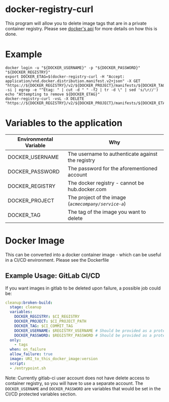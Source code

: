 # docker-registry-curl

This program will allow you to delete image tags that are in a private
container registry.  Please see [docker's api](https://docs.docker.com/registry/spec/api/) for more details on how
this is done.

# Example
```
docker login -u "${DOCKER_USERNAME}" -p "${DOCKER_PASSWORD}" "${DOCKER_REGISTRY}"
export DOCKER_ETAG=$(docker-registry-curl -H "Accept: application/vnd.docker.distribution.manifest.v2+json" -X GET "https://${DOCKER_REGISTRY}/v2/${DOCKER_PROJECT}/manifests/${DOCKER_TAG}" -si | egrep -e "^Etag: " | cut -d " " -f2 | tr -d \" | sed 's/\r//')
echo "Attempting to remove ${DOCKER_ETAG}"
docker-registry-curl -vsL -X DELETE "https://${DOCKER_REGISTRY}/v2/${DOCKER_PROJECT}/manifests/${DOCKER_ETAG}"
```

# Variables to the application
| Environmental Variable | Why |
| --- | --- |
| DOCKER_USERNAME | The username to authenticate against the registry  |
| DOCKER_PASSWORD | The password for the aforementioned account        |
| DOCKER_REGISTRY | The docker registry - cannot be hub.docker.com     |
| DOCKER_PROJECT  | The project of the image (_`acmecompany/service-a`_) |
| DOCKER_TAG      | The tag of the image you want to delete            |

# Docker Image
This can be converted into a docker container image - which can be
useful in a CI/CD environment.  Please see the Dockerfile

## Example Usage: GitLab CI/CD
If you want images in gitlab to be deleted upon failure, a possible
job could be:

```yaml
cleanup:broken-build:
  stage: cleanup
  variables:
    DOCKER_REGISTRY: $CI_REGISTRY
    DOCKER_PROJECT: $CI_PROJECT_PATH
    DOCKER_TAG: $CI_COMMIT_TAG
    DOCKER_USERNAME: $REGISTRY_USERNAME # Should be provided as a protected pipeline variable
    DOCKER_PASSWORD: $REGISTRY_PASSWORD # Should be provided as a protected pipeline variable
  only:
    - tags
  when: on_failure
  allow_failure: true
  image: URI_to_this_docker_image:version
  script:
  - /entrypoint.sh
```

Note: Currently gitlab-ci user account does not have delete access to
container registry, so you will have to use a separate account.  The
`DOCKER_USERNAME` and `DOCKER_PASSWORD` are variables that would be set
in the CI/CD protected variables section.
